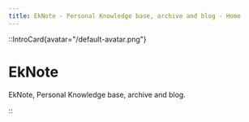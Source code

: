 ```yaml
---
title: EkNote - Personal Knowledge base, archive and blog - Home
---
```


::IntroCard{avatar="/default-avatar.png"}
# EkNote

EkNote, Personal Knowledge base, archive and blog.

::